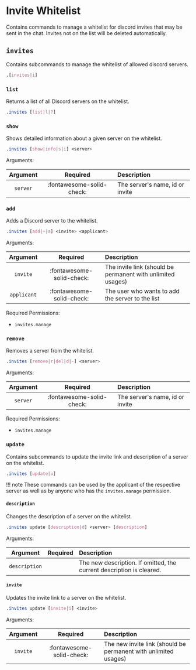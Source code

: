 # Invite Whitelist

Contains commands to manage a whitelist for discord invites that may be sent in the chat. Invites not on the list will be deleted automatically.


## `invites`

Contains subcommands to manage the whitelist of allowed discord servers.

```css
.[invites|i]
```


### `list`

Returns a list of all Discord servers on the whitelist.

```css
.invites [list|l|?]
```


### `show`

Shows detailed information about a given server on the whitelist.

```css
.invites [show|info|s|i] <server>
```

Arguments:

| Argument | Required                  | Description                     |
|:--------:|:-------------------------:|:--------------------------------|
| `server` | :fontawesome-solid-check: | The server's name, id or invite |


### `add`

Adds a Discord server to the whitelist.

```css
.invites [add|+|a] <invite> <applicant>
```

Arguments:

| Argument    | Required                  | Description                                                 |
|:-----------:|:-------------------------:|:------------------------------------------------------------|
| `invite`    | :fontawesome-solid-check: | The invite link (should be permanent with unlimited usages) |
| `applicant` | :fontawesome-solid-check: | The user who wants to add the server to the list            |

Required Permissions:

- `invites.manage`


### `remove`

Removes a server from the whitelist.

```css
.invites [remove|r|del|d|-] <server>
```

Arguments:

| Argument | Required                  | Description                     |
|:--------:|:-------------------------:|:--------------------------------|
| `server` | :fontawesome-solid-check: | The server's name, id or invite |

Required Permissions:

- `invites.manage`


### `update`

Contains subcommands to update the invite link and description of a server on the whitelist.

```css
.invites [update|u]
```

!!! note
    These commands can be used by the applicant of the respective server as well as by anyone who has the `invites.manage` permission.


#### `description`

Changes the description of a server on the whitelist.

```css
.invites update [description|d] <server> [description]
```

Arguments:

| Argument      | Required | Description                                                          |
|:-------------:|:--------:|:---------------------------------------------------------------------|
| `description` |          | The new description. If omitted, the current description is cleared. |


#### `invite`

Updates the invite link to a server on the whitelist.

```css
.invites update [invite|i] <invite>
```

Arguments:

| Argument | Required                  | Description                                                     |
|:--------:|:-------------------------:|:----------------------------------------------------------------|
| `invite` | :fontawesome-solid-check: | The new invite link (should be permanent with unlimited usages) |
